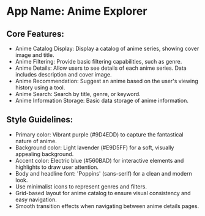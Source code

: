 # **App Name**: Anime Explorer

## Core Features:

- Anime Catalog Display: Display a catalog of anime series, showing cover image and title.
- Anime Filtering: Provide basic filtering capabilities, such as genre.
- Anime Details: Allow users to see details of each anime series. Data includes description and cover image.
- Anime Recommendation: Suggest an anime based on the user's viewing history using a tool.
- Anime Search: Search by title, genre, or keyword.
- Anime Information Storage: Basic data storage of anime information.

## Style Guidelines:

- Primary color: Vibrant purple (#9D4EDD) to capture the fantastical nature of anime.
- Background color: Light lavender (#E9D5FF) for a soft, visually appealing background.
- Accent color: Electric blue (#560BAD) for interactive elements and highlights to draw user attention.
- Body and headline font: 'Poppins' (sans-serif) for a clean and modern look.
- Use minimalist icons to represent genres and filters.
- Grid-based layout for anime catalog to ensure visual consistency and easy navigation.
- Smooth transition effects when navigating between anime details pages.